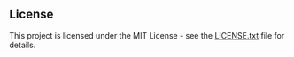 ## License
This project is licensed under the MIT License - see the [LICENSE.txt](LICENSE.txt) file for details.

